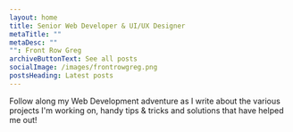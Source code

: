 ```yaml
---
layout: home
title: Senior Web Developer & UI/UX Designer
metaTitle: ""
metaDesc: ""
"": Front Row Greg
archiveButtonText: See all posts
socialImage: /images/frontrowgreg.png
postsHeading: Latest posts
---
```

Follow along my Web Development adventure as I write about the various projects I'm working on, handy tips & tricks and solutions that have helped me out!